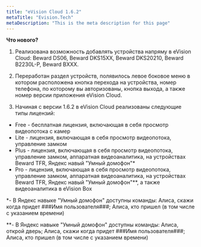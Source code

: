 ```yaml
---
title: "eVision Cloud 1.6.2"
metaTitle: "Evision.Tech"
metaDescription: "This is the meta description for this page"
---
```


**Что нового?**  

1. Реализована возможность добавлять устройства напряму в eVision Cloud: Beward DS06, Beward DKS15XX, Beward DKS20210, Beward B2230L-P, Beward BXXX.  
   
2. Переработан раздел устройств, полявилось левое боковое меню в котором расположена кнопка перехода на устройства, номер телефона, по которому вы авторизованы, кнопка выхода, а также номер версии приложения eVision Cloud.  

3. Начиная с версии 1.6.2 в eVision Cloud реализованы следующие типы лицензий:

- Free - бесплатная лицензия, включающая в себя просмотр видеопотока с камер  
- Lite - лицензия, включающая в себя просмотр видеопотока, управление замком  
- Plus - лицензия, включающая в себя просмотр видеопотока, управление замком, аппаратная видеоаналитика, на устройствах Beward TFR, Яндекс навый "Умный домофон"*  
- Pro - лицензия, включающая в себя просмотр видеопотока, управление замком, аппаратная видеоаналитика, на устройствах Beward TFR, Яндекс навый "Умный домофон"**, а также видеоаналитика в eVision Box 

*- В Яндекс навыке "Умный домофон" доступны команды: Алиса, скажи когда придет ###Имя пользователя###; Алиса, кто пришел (в том числе с указанием времени)  

**- В Яндекс навыке "Умный домофон" доступны команды: Алиса, открой дверь; Алиса, скажи когда придет ###Имя пользователя###; Алиса, кто пришел (в том числе с указанием времени)  